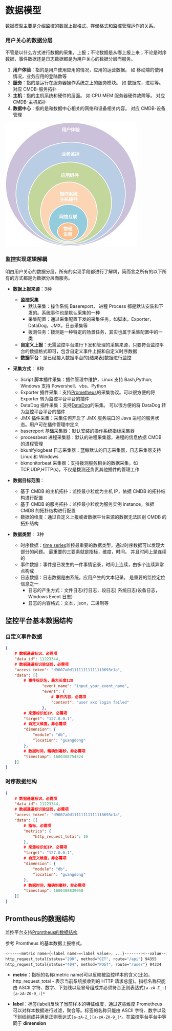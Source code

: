 # 数据模型

数据模型主要是介绍监控的数据上报格式、存储格式和监控管理运作的关系。

### 用户关心的数据分层

不管是以什么方式进行数据的采集，上报；不论数据是从哪上报上来；不论是时序数据，事件数据还是日志数据都是为用户关心的数据分层而服务。

1. **用户体验**：指的是用户使用应用的情况，应用的运营数据。 如 移动端的使用情况，业务应用的登陆数等
2. **服务**：指的是运行在服务器操作系统之上的服务模块。 如 数据库，进程等。 对应 CMDB-服务拓扑
3. **主机**：指的主机系统和硬件的层面。 如 CPU MEM 服务器硬件故障等。 对应 CMDB-主机拓扑
4. **数据中心**：指的是和数据中心相关的网络和设备相关内容。 对应 CMDB-设备管理

![-w2020](media/15743267097583.jpg)

### 监控实现逻辑解耦

明白用户关心的数据分层，所有的实现手段都进行了解耦，简而言之所有的以下所有的方式都是为数据分层而服务。

* **数据上报来源**：3种
    * **监控采集**
        * 默认采集：操作系统 Basereport， 进程 Process 都是默认安装和下发的。系统事件也是默认采集的一种
        * 采集配置：通过采集配置下发的采集任务，如脚本，Exporter，DataDog，JMX，日志采集等
        * 拨测任务：拨测是一种特定的场景任务，其实也属于采集配置中的一类
    * **自定义上报**：无需监控平台进行下发和管理的采集来源，只要符合监控平台的数据格式即可，包含自定义事件上报和自定义时序数据
    * **数据平台**：是已经接入数据平台的[结果表]数据进行监控

* **采集方式**： 8种
    * Script 脚本插件采集：插件管理中维护，Linux 支持 Bash,Python; Windows 支持 Powershell、vbs、Python
    * Exporter 插件采集：支持[Prometheus](https://prometheus.io/docs/instrumenting/exporters/)的采集协议。可以很方便的将 Exporter 转为监控平台平台的插件
    * DataDog 插件采集：支持[DataDog](https://github.com/DataDog/datadog-agent)的采集。 可以很方便的将 DataDog 转为监控平台平台的插件
    * JMX 插件采集：采集任何开启了 JMX 服务端口的 Java 进程的服务状态。用户可在插件管理中定义
    * basereport 基础采集器：默认安装的操作系统指标采集器
    * processbeat 进程采集器：默认的进程采集器，进程的信息依据 CMDB 的进程管理
    * bkunifylogbeat 日志采集器：蓝鲸默认的日志采集器，日志采集器支持 Linux 和 Windows
    * bkmonitorbeat 采集器：支持拨测服务相关的数据采集，如 TCP,UDP,HTTP(s)，不仅是拨测还负责其他插件的管理工作

*  **数据目标范围**：
    * 基于 CMDB 的主机拓扑：监控最小粒度为主机 IP，依据 CMDB 的拓扑结构进行配置
    * 基于 CMDB 的服务拓扑：监控最小粒度为服务实例 instance，依据 CMDB 的拓扑结构进行配置
    * 数据的维度：通过自定义上报或者数据平台来源的数据无法区别 CMDB 的拓扑结构

* **数据类型**： 3种
    * 时序数据：[time series](https://zh.wikipedia.org/wiki/%E6%99%82%E9%96%93%E5%BA%8F%E5%88%97)监控最重要的数据类型，通过时序数据可以发现大部分的问题。 最重要的三要素就是指标，维度，时间。 并且时间上是连续的
    * 事件数据：事件是已发生的一件事情记录，时间上连续，由多个连续异常点构成
    * 日志数据：日志数据是由系统，应用产生的文本记录。 是重要的监控定位信息之一
        * 日志的产生方式：文件日志(行日志，段日志) 系统日志(设备日志，Windows Event 日志)
        * 日志的内容格式：文本，json，二进制等

## 监控平台基本数据结构

### 自定义事件数据

```json
{
    # 数据通道标识，必需项
    "data_id": 11223344,
    # 数据通道标识验证码，必需项
    "access_token": "d9007a0d11111111111118693c1a",
    "data": [{
        # 事件标识名，最大长度128
                "event_name": "input_your_event_name",
                "event": {
                    # 事件内容，必需项
                    "content": "user xxx login failed"
                },
        # 来源标识如IP，必需项
        "target": "127.0.0.1",
        # 自定义维度，非必需项
        "dimension": {
            "module": "db",
            "location": "guangdong"
        },
        # 数据时间，精确到毫秒，非必需项
        "timestamp": 1600308754824
    }]
}
```

### 时序数据结构

```json
{
    # 数据通道标识，必需项
    "data_id": 11223344,
    # 数据通道标识验证码，必需项
    "access_token": "d9007a0d11111111111118693c1a",
    "data": [{
        # 指标，必需项
        "metrics": {
            "http_request_total": 10
        },
        # 来源标识如IP，必需项
        "target": "127.0.0.1",
        # 自定义维度，非必需项
        "dimension": {
            "module": "db",
            "location": "guangdong"
        },
        # 数据时间，精确到毫秒，非必需项
        "timestamp": 1600308839050
    }]
}
```

## Promtheus的数据结构

监控平台支持[Promtheus的数据结构](https://github.com/prometheus/docs/blob/master/content/docs/instrumenting/exposition_formats.md)

参考 Promtheus 的基本数据上报格式。

```bash
<-----<metric name>{<label name>=<label value>, ...}-------><--value-->
http_request_total{status="200", method="GET", route="/api"} 94355
http_request_total{status="404", method="POST", route="/user"} 94334
```

* **metric**：指标的名称(metric name)可以反映被监控样本的含义(比如，http_request_total - 表示当前系统接收到的 HTTP 请求总量)。指标名称只能由 ASCII 字符、数字、下划线以及冒号组成并必须符合正则表达式`[a-zA-Z_:][a-zA-Z0-9_:]*`

* **label**：标签(label)反映了当前样本的特征维度，通过这些维度 Prometheus 可以对样本数据进行过滤，聚合等。标签的名称只能由 ASCII 字符、数字以及下划线组成并满足正则表达式`[a-zA-Z_][a-zA-Z0-9_]*`。在监控平台平台中等同于 **dimension**


